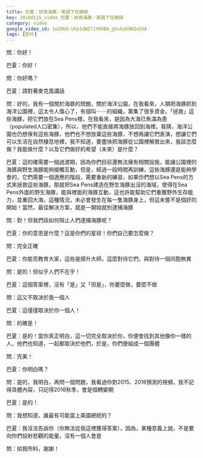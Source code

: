 ```yaml
---
title: 巴夏：拯救海豚／美國下任總統
key: 20180115_video_巴夏：拯救海豚／美國下任總統
category: video
google_video_id: 1eIRUQ-Uhp1dWZl1YKDBU_gSuha50KQu5VA
tags: [影片]
---
```


問：你好！

巴夏：你好！

問：你好嗎？

巴夏：請對著麥克風講話

問：好的，我有一個關於海豚的問題，關於海洋公園，在我看來，人類把海豚抓到海洋公園裡，這太令人傷心了，有個叫⋯⋯的組織，籌集了很多資金，「拯救」這些海豚，把它們放在Sea Pens裡，在我看來，是因為大海已魚滿為患（populated人口密集），所以，他們不能直接將海豚放回到海裡。我猜，海洋公園也仍想保有這些海豚，他們也不想放棄這些海豚，不想再讓它們表演，想讓它們可以生活在自然棲息地裡，我不知道，要盡快把海豚從公園裡解救出來，我該怎麼做？我能做什麼？以及它們做好的希望（未來）是什麼？

巴夏：這的確需要一個過渡期，因為你們目前還無法擁有相關設施，能讓公園裡的海豚與野生海豚能夠接觸互動，但是，經過一段時間再訓練，這些海豚還是能夠學會的，它們需要一個適應的階段，需要重新的練習，如果你們想以Sea Pens的方式來拯救這些海豚，那就把Sea Pens建造在野生海豚出沒的海域，使得在Sea Pens外面的野生海豚，能與裡面的海豚互動，這也許能幫助它們重獲野外生存能力，並重回大海，這種情況，未必會發生在每一隻海豚身上，但這未嘗不是個好的開始！當然，最佳解決方案，就是一開始就別逮捕海豚

問：對！但我們該如何阻止人們逮捕海豚呢？

巴夏：你的意思是什麼？這是你們的星球！你們自己要怎麼做？

問：完全正確

巴夏：你能否教育大家，這些是揚升大師，這麼對待它們，與對待一個同胞無異

問：是的！但似乎人們不在乎！

巴夏：這個答案裡，沒有「是」又「但是」，你要麼做，要麼不做

問：這又不取決於我一個人

巴夏：這僅僅取決於你一個人！

問：的確是！

巴夏：是的！當你真正明白，這一切完全取決於你，你便會找到其他像你一樣的人，他們也知道，一起都取決於他們，於是，你們便組成一個團體

問：完美！

巴夏：你明白嗎？

問：是的，我明白，再問一個問題，我看過你對2015、2016預測的視頻，我不記得具體內容，只記得2016秋季，會是個轉變期

巴夏：是的！

問：我想知道，誰最有可能當上美國總統的？

巴夏：我沒法告訴你（你無法從我這裡獲得答案），因為，某種意義上說，不是要向你們投射悲觀的能量，沒有一個人會是

問：如我所料，謝謝！
